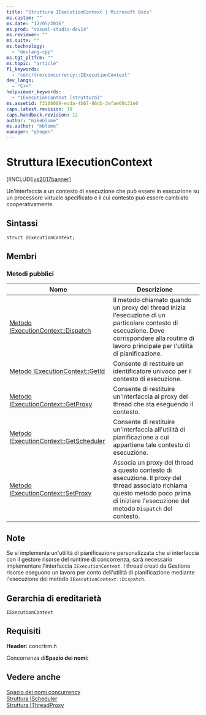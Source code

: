```yaml
---
title: "Struttura IExecutionContext | Microsoft Docs"
ms.custom: ""
ms.date: "12/05/2016"
ms.prod: "visual-studio-dev14"
ms.reviewer: ""
ms.suite: ""
ms.technology: 
  - "devlang-cpp"
ms.tgt_pltfrm: ""
ms.topic: "article"
f1_keywords: 
  - "concrtrm/concurrency::IExecutionContext"
dev_langs: 
  - "C++"
helpviewer_keywords: 
  - "IExecutionContext (struttura)"
ms.assetid: f3108089-ecda-4b07-86db-3efae60c31e0
caps.latest.revision: 18
caps.handback.revision: 12
author: "mikeblome"
ms.author: "mblome"
manager: "ghogen"
---
```

# Struttura IExecutionContext
[!INCLUDE[vs2017banner](../../../assembler/inline/includes/vs2017banner.md)]

Un'interfaccia a un contesto di esecuzione che può essere in esecuzione su un processore virtuale specificato e il cui contesto può essere cambiato cooperativamente.  
  
## Sintassi  
  
```  
struct IExecutionContext;  
```  
  
## Membri  
  
### Metodi pubblici  
  
|Nome|Descrizione|  
|----------|-----------------|  
|[Metodo IExecutionContext::Dispatch](../Topic/IExecutionContext::Dispatch%20Method.md)|Il metodo chiamato quando un proxy del thread inizia l'esecuzione di un particolare contesto di esecuzione.  Deve corrispondere alla routine di lavoro principale per l'utilità di pianificazione.|  
|[Metodo IExecutionContext::GetId](../Topic/IExecutionContext::GetId%20Method.md)|Consente di restituire un identificatore univoco per il contesto di esecuzione.|  
|[Metodo IExecutionContext::GetProxy](../Topic/IExecutionContext::GetProxy%20Method.md)|Consente di restituire un'interfaccia al proxy del thread che sta eseguendo il contesto.|  
|[Metodo IExecutionContext::GetScheduler](../Topic/IExecutionContext::GetScheduler%20Method.md)|Consente di restituire un'interfaccia all'utilità di pianificazione a cui appartiene tale contesto di esecuzione.|  
|[Metodo IExecutionContext::SetProxy](../Topic/IExecutionContext::SetProxy%20Method.md)|Associa un proxy del thread a questo contesto di esecuzione.  Il proxy del thread associato richiama questo metodo poco prima di iniziare l'esecuzione del metodo `Dispatch` del contesto.|  
  
## Note  
 Se si implementa un'utilità di pianificazione personalizzata che si interfaccia con il gestore risorse del runtime di concorrenza, sarà necessario implementare l'interfaccia `IExecutionContext`.  I thread creati da Gestione risorse eseguono un lavoro per conto dell'utilità di pianificazione mediante l'esecuzione del metodo `IExecutionContext::Dispatch`.  
  
## Gerarchia di ereditarietà  
 `IExecutionContext`  
  
## Requisiti  
 **Header:** concrtrm.h  
  
 Concorrenza di**Spazio dei nomi:**  
  
## Vedere anche  
 [Spazio dei nomi concurrency](../../../parallel/concrt/reference/concurrency-namespace.md)   
 [Struttura IScheduler](../../../parallel/concrt/reference/ischeduler-structure.md)   
 [Struttura IThreadProxy](../../../parallel/concrt/reference/ithreadproxy-structure.md)